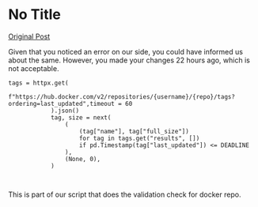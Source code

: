 # No Title

[Original Post](https://discourse.onlinedegree.iitm.ac.in/t/171141/200)

<p>Given that you noticed an error on our side, you could have informed us about the same. However, you made your changes 22 hours ago, which is not acceptable.</p>
<pre><code class="lang-auto">tags = httpx.get(
                f"https://hub.docker.com/v2/repositories/{username}/{repo}/tags?ordering=last_updated",timeout = 60
            ).json()
            tag, size = next(
                (
                    (tag["name"], tag["full_size"])
                    for tag in tags.get("results", [])
                    if pd.Timestamp(tag["last_updated"]) &lt;= DEADLINE
                ),
                (None, 0),
            )

</code></pre>
<p>This is part of our script that does the validation check for docker repo.</p>
